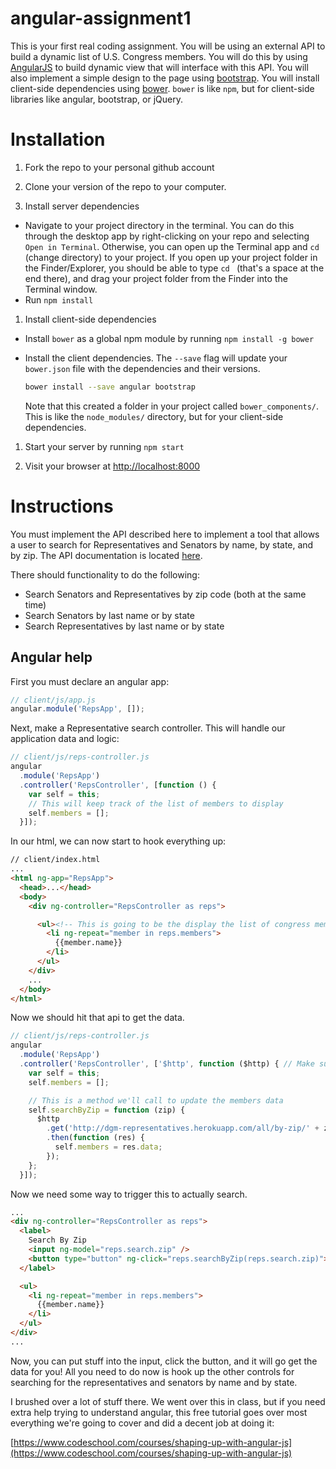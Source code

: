 # angular-assignment1

This is your first real coding assignment. You will be using an external API to
build a dynamic list of U.S. Congress members. You will do this by using
[AngularJS](https://angularjs.org/) to build dynamic view that will interface
with this API. You will also implement a simple design to the page using
[bootstrap](http://getbootstrap.com/). You will install client-side dependencies
using [bower](http://bower.io/). `bower` is like `npm`, but for client-side
libraries like angular, bootstrap, or jQuery.

# Installation

1. Fork the repo to your personal github account

1. Clone your version of the repo to your computer.

1. Install server dependencies

  * Navigate to your project directory in the terminal. You can do this through
    the desktop app by right-clicking on your repo and selecting `Open in
    Terminal`. Otherwise, you can open up the Terminal app and `cd` (change
    directory) to your project. If you open up your project folder in the
    Finder/Explorer, you should be able to type `cd ` (that's a space at the end
    there), and drag your project folder from the Finder into the Terminal
    window.
  * Run `npm install`

1. Install client-side dependencies

  * Install `bower` as a global npm module by running `npm install -g bower`
  * Install the client dependencies. The `--save` flag will update your
    `bower.json` file with the dependencies and their versions.

    ```sh
    bower install --save angular bootstrap
    ```

    Note that this created a folder in your project called `bower_components/`.
    This is like the `node_modules/` directory, but for your client-side
    dependencies.

1. Start your server by running `npm start`

1. Visit your browser at [http://localhost:8000](http://localhost:8000)

# Instructions

You must implement the API described here to implement a tool that allows a user
to search for Representatives and Senators by name, by state, and by zip. The
API documentation is located
[here](http://dgm-representatives.herokuapp.com/docs).

There should functionality to do the following:

* Search Senators and Representatives by zip code (both at the same time)
* Search Senators by last name or by state
* Search Representatives by last name or by state

## Angular help

First you must declare an angular app:

```js
// client/js/app.js
angular.module('RepsApp', []);
```

Next, make a Representative search controller. This will handle our application
data and logic:

```js
// client/js/reps-controller.js
angular
  .module('RepsApp')
  .controller('RepsController', [function () {
    var self = this;
    // This will keep track of the list of members to display
    self.members = [];
  }]);
```

In our html, we can now start to hook everything up:

```html
// client/index.html
...
<html ng-app="RepsApp">
  <head>...</head>
  <body>
    <div ng-controller="RepsController as reps">

      <ul><!-- This is going to be the display the list of congress members -->
        <li ng-repeat="member in reps.members">
          {{member.name}}
        </li>
      </ul>
    </div>
    ...
  </body>
</html>
```

Now we should hit that api to get the data.

```js
// client/js/reps-controller.js
angular
  .module('RepsApp')
  .controller('RepsController', ['$http', function ($http) { // Make sure to add this $http service
    var self = this;
    self.members = [];

    // This is a method we'll call to update the members data
    self.searchByZip = function (zip) {
      $http
        .get('http://dgm-representatives.herokuapp.com/all/by-zip/' + zip)
        .then(function (res) {
          self.members = res.data;
        });
    };
  }]);
```

Now we need some way to trigger this to actually search.

```html
...
<div ng-controller="RepsController as reps">
  <label>
    Search By Zip
    <input ng-model="reps.search.zip" />
    <button type="button" ng-click="reps.searchByZip(reps.search.zip)">Search</button>
  </label>

  <ul>
    <li ng-repeat="member in reps.members">
      {{member.name}}
    </li>
  </ul>
</div>
...
```

Now, you can put stuff into the input, click the button, and it will go get the
data for you! All you need to do now is hook up the other controls for searching
for the representatives and senators by name and by state.

I brushed over a lot of stuff there. We went over this in class, but if you need
extra help trying to understand angular, this free tutorial goes over most
everything we're going to cover and did a decent job at doing it:

[https://www.codeschool.com/courses/shaping-up-with-angular-js](https://www.codeschool.com/courses/shaping-up-with-angular-js)
